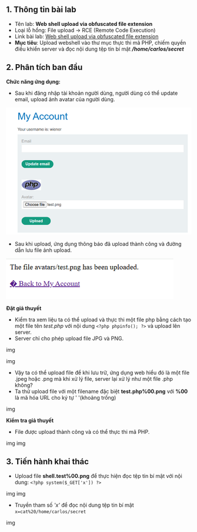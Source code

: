 ## 1. Thông tin bài lab
- Tên lab: **Web shell upload via obfuscated file extension**
- Loại lỗ hổng: File upload -> RCE (Remote Code Execution)
- Link bài lab: [Web shell upload via obfuscated file extension](https://portswigger.net/web-security/file-upload/lab-file-upload-web-shell-upload-via-obfuscated-file-extension)
- **Mục tiêu**: Upload webshell vào thư mục thực thi mã PHP, chiếm quyền điều khiển server và đọc nội dung tệp tin bí mật _**/home/carlos/secret**_
## 2. Phân tích ban đầu
**Chức năng ứng dụng:** 
- Sau khi đăng nhập tài khoản người dùng, người dùng có thể update email, upload ảnh avatar của người dùng.

![img1](./img/lab1/img1.png)

- Sau khi upload, ứng dụng thông báo đã upload thành công và đường dẫn lưu file ảnh upload.

![img2](./img/lab1/img2.png)

**Đặt giả thuyết**
-	Kiểm tra xem liệu ta có thể upload và thực thi một file php bằng cách tạo một file tên _test.php_ với nội dung `<?php phpinfo(); ?>` và upload lên server.
-	Server chỉ cho phép upload file JPG và PNG.

img

img

- Vậy ta có thể upload file để khi lưu trữ, ứng dụng web hiểu đó là một file .jpeg hoặc .png mà khi xử lý file, server lại xử lý như một file .php không?
- Ta thử upload file với một filename đặc biệt **test.php%00.png** với **%00** là mã hóa URL cho ký tự ' '(khoảng trống)

img

 **Kiểm tra giả thuyết**
 - File được upload thành công và có thể thực thi mã PHP.

img
img

## 3. Tiến hành khai thác
- Upload file **shell.test%00.png** để thực hiện đọc tệp tin bí mật với nội dung: `<?php system($_GET['x']) ?>`

img
img

- Truyền tham số *'x'* để đọc nội dung tệp tin bí mật `x=cat%20/home/carlos/secret`

img
